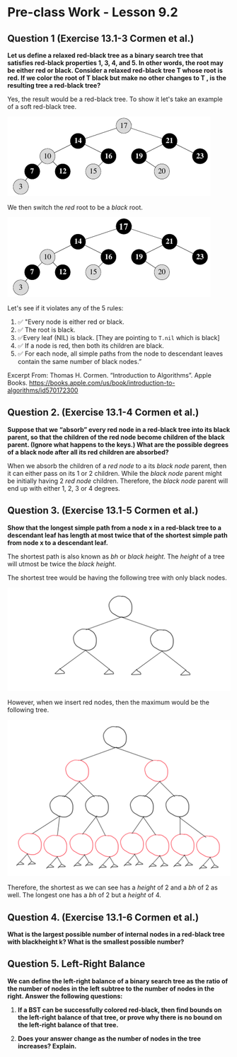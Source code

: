 # Pre-class Work - Lesson 9.2

## Question 1 (Exercise 13.1-3 Cormen et al.)

**Let us define a relaxed red-black tree as a binary search tree that satisfies red-black properties 1, 3, 4, and 5. In
other words, the root may be either red or black. Consider a relaxed red-black tree T whose root is red. If we color
the root of T black but make no other changes to T , is the resulting tree a red-black tree?**

Yes, the result would be a red-black tree. To show it let's take an example of a soft red-black tree.

![Soft Red-Black Tree](images/soft_red-black_tree.png "Original Soft Red-Black Tree")

We then switch the _red_ root to be a _black_ root.

![Red-Black Tree](images/red-black_tree.png "Red-Black Tree")

Let's see if it violates any of the 5 rules:

1. ✅ "Every node is either red or black.
2. ✅ The root is black.
3. ✅Every leaf (NIL) is black. [They are pointing to `T.nil` which is black]
4. ✅ If a node is red, then both its children are black.
5. ✅ For each node, all simple paths from the node to descendant leaves contain the same number of black nodes.”

Excerpt From: Thomas H. Cormen. “Introduction to Algorithms”. Apple Books. https://books.apple.com/us/book/introduction-to-algorithms/id570172300

## Question 2. (Exercise 13.1-4 Cormen et al.)

**Suppose that we “absorb” every red node in a red-black tree into its black parent, so that the children of the red
node become children of the black parent. (Ignore what happens to the keys.) What are the possible degrees of a
black node after all its red children are absorbed?**

When we absorb the children of a _red node_ to a its _black node_ parent, then it can either pass on its 1 or 2 children. While the _black node_ parent might be initially having 2 _red node_ children. Therefore, the _black node_ parent will end up with either 1, 2, 3 or 4 degrees.

## Question 3. (Exercise 13.1-5 Cormen et al.)

**Show that the longest simple path from a node x in a red-black tree to a descendant leaf has length at most twice
that of the shortest simple path from node x to a descendant leaf.**

The shortest path is also known as _bh_ or _black height_. The _height_ of a tree will utmost be twice the _black height_.

The shortest tree would be having the following tree with only black nodes.

![Shortest Red-Black Tree](images/shortest.png "Shortest Red-Black Tree")

However, when we insert red nodes, then the maximum would be the following tree.

![Longest Red-Black Tree](images/longest.png "Longest Red-Black Tree")

Therefore, the shortest as we can see has a _height_ of 2 and a _bh_ of 2 as well.
The longest one has a _bh_ of 2 but a _height_ of 4.

## Question 4. (Exercise 13.1-6 Cormen et al.)

**What is the largest possible number of internal nodes in a red-black tree with blackheight k? What is the smallest
possible number?**

## Question 5. Left-Right Balance

**We can define the left-right balance of a binary search tree as the ratio of the number of nodes in the left subtree
to the number of nodes in the right. Answer the following questions:**

1. **If a BST can be successfully colored red-black, then find bounds on the left-right balance of that tree, or prove
why there is no bound on the left-right balance of that tree.**

2. **Does your answer change as the number of nodes in the tree increases? Explain.**
